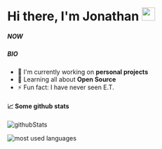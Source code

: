 <h1>Hi there, I'm Jonathan <img height="30" src="https://emojis.slackmojis.com/emojis/images/1597609852/10064/everythings_fine_parrot.gif?1597609852"></h1>

##### NOW

##### BIO

-  🏢 I'm currently working on **personal projects**
-  🌱 Learning all about **Open Source**
-  ⚡️ Fun fact: I have never seen E.T.






#### 📈 Some github stats

<p align="left"> <img src="https://github-readme-stats.vercel.app/api?username=BeauJohn&show_icons=true?theme=radical" alt="githubStats" />
<p align="left"> <img src="https://github-readme-stats.vercel.app/api/top-langs/?username=BeauJohn&layout=compact" alt="most used languages" />
